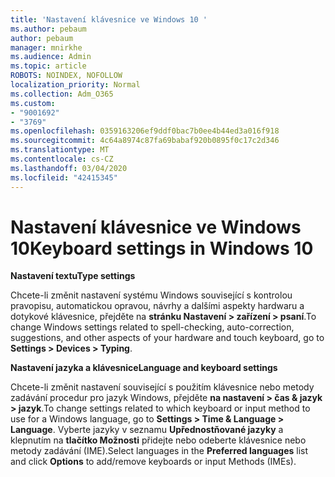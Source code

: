 ```yaml
---
title: 'Nastavení klávesnice ve Windows 10 '
ms.author: pebaum
author: pebaum
manager: mnirkhe
ms.audience: Admin
ms.topic: article
ROBOTS: NOINDEX, NOFOLLOW
localization_priority: Normal
ms.collection: Adm_O365
ms.custom:
- "9001692"
- "3769"
ms.openlocfilehash: 0359163206ef9ddf0bac7b0ee4b44ed3a016f918
ms.sourcegitcommit: 4c64a8974c87fa69babaf920b0895f0c17c2d346
ms.translationtype: MT
ms.contentlocale: cs-CZ
ms.lasthandoff: 03/04/2020
ms.locfileid: "42415345"
---
```

# <a name="keyboard-settings-in-windows-10"></a><span data-ttu-id="01d2f-102">Nastavení klávesnice ve Windows 10</span><span class="sxs-lookup"><span data-stu-id="01d2f-102">Keyboard settings in Windows 10</span></span>

<span data-ttu-id="01d2f-103">**Nastavení textu**</span><span class="sxs-lookup"><span data-stu-id="01d2f-103">**Type settings**</span></span>

<span data-ttu-id="01d2f-104">Chcete-li změnit nastavení systému Windows související s kontrolou pravopisu, automatickou opravou, návrhy a dalšími aspekty hardwaru a dotykové klávesnice, přejděte na **stránku Nastavení > zařízení > psaní**.</span><span class="sxs-lookup"><span data-stu-id="01d2f-104">To change Windows settings related to spell-checking, auto-correction, suggestions, and other aspects of your hardware and touch keyboard, go to **Settings > Devices > Typing**.</span></span> 

<span data-ttu-id="01d2f-105">**Nastavení jazyka a klávesnice**</span><span class="sxs-lookup"><span data-stu-id="01d2f-105">**Language and keyboard settings**</span></span>

<span data-ttu-id="01d2f-106">Chcete-li změnit nastavení související s použitím klávesnice nebo metody zadávání procedur pro jazyk Windows, přejděte **na nastavení > čas & jazyk > jazyk**.</span><span class="sxs-lookup"><span data-stu-id="01d2f-106">To change settings related to which keyboard or input method to use for a Windows language, go to **Settings > Time & Language > Language**.</span></span> <span data-ttu-id="01d2f-107">Vyberte jazyky v seznamu **Upřednostňované jazyky** a klepnutím na **tlačítko Možnosti** přidejte nebo odeberte klávesnice nebo metody zadávání (IME).</span><span class="sxs-lookup"><span data-stu-id="01d2f-107">Select languages in the **Preferred languages** list and click **Options** to add/remove keyboards or input Methods (IMEs).</span></span>
